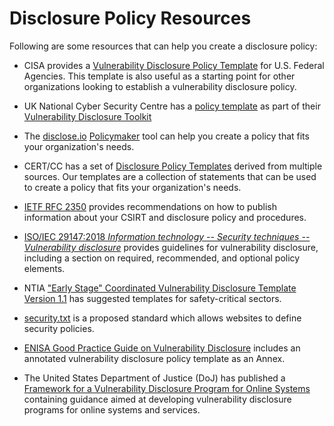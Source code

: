 # Disclosure Policy Resources

<!--start-->

Following are some resources that can help you create a disclosure policy:

- CISA provides a [Vulnerability Disclosure Policy Template](https://www.cisa.gov/vulnerability-disclosure-policy-template)
  for U.S. Federal Agencies. This template is also useful as a starting point for other organizations
  looking to establish a vulnerability disclosure policy.

- UK National Cyber Security Centre has a [policy template](https://github.com/ukncsc/Vulnerability-Disclosure) as part of their
  [Vulnerability Disclosure Toolkit](https://www.ncsc.gov.uk/information/vulnerability-disclosure-toolkit)

- The [disclose.io](https://disclose.io/) [Policymaker](https://policymaker.disclose.io/policymaker/introduction) tool can help you create a policy that fits your organization's needs.

- CERT/CC has a set of [Disclosure Policy Templates](https://github.com/CERTCC/vulnerability_disclosure_policy_templates)
  derived from multiple sources. Our templates are a collection of statements that can be used to create a policy that fits your organization's needs.

- [IETF RFC 2350](https://datatracker.ietf.org/doc/html/rfc2350) provides recommendations on how to publish information about your CSIRT and disclosure policy and procedures.

- [ISO/IEC 29147:2018 _Information technology -- Security techniques -- Vulnerability disclosure_](https://www.iso.org/standard/72311.html) provides guidelines for vulnerability disclosure, including a section on required, recommended, and optional policy elements.

- NTIA ["Early Stage" Coordinated Vulnerability Disclosure Template Version	1.1](https://www.ntia.doc.gov/files/ntia/publications/ntia_vuln_disclosure_early_stage_template.pdf) has suggested templates for safety-critical sectors.

- [security.txt](https://securitytxt.org/) is a proposed standard which allows websites to define security policies.

- [ENISA Good Practice Guide on Vulnerability Disclosure](https://www.enisa.europa.eu/publications/vulnerability-disclosure) includes an annotated vulnerability disclosure policy template as an Annex.

- The United States Department of Justice (DoJ) has published a
  [Framework for a Vulnerability Disclosure Program for Online Systems](https://www.justice.gov/criminal-ccips/page/file/983996/download)
  containing guidance aimed at developing vulnerability disclosure programs for online systems and services. 

<!--end-->


